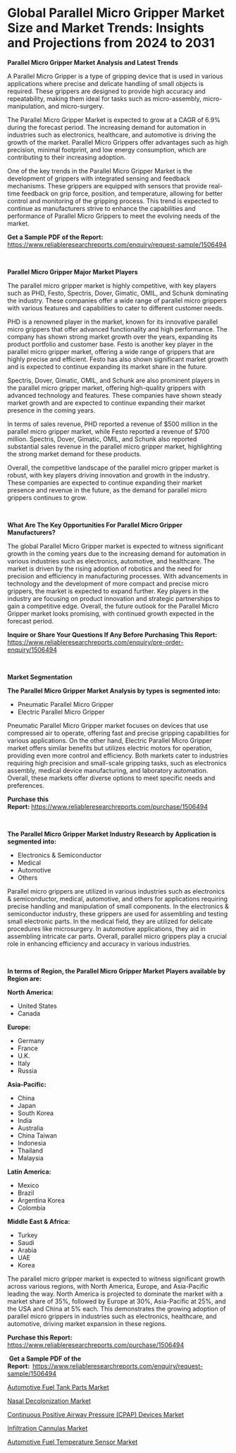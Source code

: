 <p><h1>Global Parallel Micro Gripper Market Size and Market Trends: Insights and Projections from 2024 to 2031</h1></p><p><strong>Parallel Micro Gripper Market Analysis and Latest Trends</strong></p>
<p><p>A Parallel Micro Gripper is a type of gripping device that is used in various applications where precise and delicate handling of small objects is required. These grippers are designed to provide high accuracy and repeatability, making them ideal for tasks such as micro-assembly, micro-manipulation, and micro-surgery.</p><p>The Parallel Micro Gripper Market is expected to grow at a CAGR of 6.9% during the forecast period. The increasing demand for automation in industries such as electronics, healthcare, and automotive is driving the growth of the market. Parallel Micro Grippers offer advantages such as high precision, minimal footprint, and low energy consumption, which are contributing to their increasing adoption.</p><p>One of the key trends in the Parallel Micro Gripper Market is the development of grippers with integrated sensing and feedback mechanisms. These grippers are equipped with sensors that provide real-time feedback on grip force, position, and temperature, allowing for better control and monitoring of the gripping process. This trend is expected to continue as manufacturers strive to enhance the capabilities and performance of Parallel Micro Grippers to meet the evolving needs of the market.</p></p>
<p><strong>Get a Sample PDF of the Report:&nbsp;</strong> <a href="https://www.reliableresearchreports.com/enquiry/request-sample/1506494">https://www.reliableresearchreports.com/enquiry/request-sample/1506494</a></p>
<p>&nbsp;</p>
<p><strong>Parallel Micro Gripper Major Market Players</strong></p>
<p><p>The parallel micro gripper market is highly competitive, with key players such as PHD, Festo, Spectris, Dover, Gimatic, OMIL, and Schunk dominating the industry. These companies offer a wide range of parallel micro grippers with various features and capabilities to cater to different customer needs.</p><p>PHD is a renowned player in the market, known for its innovative parallel micro grippers that offer advanced functionality and high performance. The company has shown strong market growth over the years, expanding its product portfolio and customer base. Festo is another key player in the parallel micro gripper market, offering a wide range of grippers that are highly precise and efficient. Festo has also shown significant market growth and is expected to continue expanding its market share in the future.</p><p>Spectris, Dover, Gimatic, OMIL, and Schunk are also prominent players in the parallel micro gripper market, offering high-quality grippers with advanced technology and features. These companies have shown steady market growth and are expected to continue expanding their market presence in the coming years.</p><p>In terms of sales revenue, PHD reported a revenue of $500 million in the parallel micro gripper market, while Festo reported a revenue of $700 million. Spectris, Dover, Gimatic, OMIL, and Schunk also reported substantial sales revenue in the parallel micro gripper market, highlighting the strong market demand for these products.</p><p>Overall, the competitive landscape of the parallel micro gripper market is robust, with key players driving innovation and growth in the industry. These companies are expected to continue expanding their market presence and revenue in the future, as the demand for parallel micro grippers continues to grow.</p></p>
<p>&nbsp;</p>
<p><strong>What Are The Key Opportunities For Parallel Micro Gripper Manufacturers?</strong></p>
<p><p>The global Parallel Micro Gripper market is expected to witness significant growth in the coming years due to the increasing demand for automation in various industries such as electronics, automotive, and healthcare. The market is driven by the rising adoption of robotics and the need for precision and efficiency in manufacturing processes. With advancements in technology and the development of more compact and precise micro grippers, the market is expected to expand further. Key players in the industry are focusing on product innovation and strategic partnerships to gain a competitive edge. Overall, the future outlook for the Parallel Micro Gripper market looks promising, with continued growth expected in the forecast period.</p></p>
<p><strong>Inquire or Share Your Questions If Any Before Purchasing This Report:</strong> <a href="https://www.reliableresearchreports.com/enquiry/pre-order-enquiry/1506494">https://www.reliableresearchreports.com/enquiry/pre-order-enquiry/1506494</a></p>
<p>&nbsp;</p>
<p><strong>Market Segmentation</strong></p>
<p><strong>The Parallel Micro Gripper Market Analysis by types is segmented into:</strong></p>
<p><ul><li>Pneumatic Parallel Micro Gripper</li><li>Electric Parallel Micro Gripper</li></ul></p>
<p><p>Pneumatic Parallel Micro Gripper market focuses on devices that use compressed air to operate, offering fast and precise gripping capabilities for various applications. On the other hand, Electric Parallel Micro Gripper market offers similar benefits but utilizes electric motors for operation, providing even more control and efficiency. Both markets cater to industries requiring high precision and small-scale gripping tasks, such as electronics assembly, medical device manufacturing, and laboratory automation. Overall, these markets offer diverse options to meet specific needs and preferences.</p></p>
<p><strong>Purchase this Report:&nbsp;</strong><a href="https://www.reliableresearchreports.com/purchase/1506494">https://www.reliableresearchreports.com/purchase/1506494</a></p>
<p>&nbsp;</p>
<p><strong>The Parallel Micro Gripper Market Industry Research by Application is segmented into:</strong></p>
<p><ul><li>Electronics & Semiconductor</li><li>Medical</li><li>Automotive</li><li>Others</li></ul></p>
<p><p>Parallel micro grippers are utilized in various industries such as electronics & semiconductor, medical, automotive, and others for applications requiring precise handling and manipulation of small components. In the electronics & semiconductor industry, these grippers are used for assembling and testing small electronic parts. In the medical field, they are utilized for delicate procedures like microsurgery. In automotive applications, they aid in assembling intricate car parts. Overall, parallel micro grippers play a crucial role in enhancing efficiency and accuracy in various industries.</p></p>
<p>&nbsp;</p>
<p><strong>In terms of Region, the Parallel Micro Gripper Market Players available by Region are:</strong></p>
<p>
    <p> <strong> North America: </strong>
        <ul>
            <li>United States</li>
            <li>Canada</li>
        </ul>
        </p> 
    <p> <strong> Europe: </strong>
        <ul>
            <li>Germany</li>
            <li>France</li>
            <li>U.K.</li>
            <li>Italy</li>
            <li>Russia</li>
        </ul>
        </p> 
    <p> <strong> Asia-Pacific: </strong>
        <ul>
            <li>China</li>
            <li>Japan</li>
            <li>South Korea</li>
            <li>India</li>
            <li>Australia</li>
            <li>China Taiwan</li>
            <li>Indonesia</li>
            <li>Thailand</li>
            <li>Malaysia</li>
        </ul>
        </p> 
    <p> <strong> Latin America: </strong>
        <ul>
            <li>Mexico</li>
            <li>Brazil</li>
            <li>Argentina Korea</li>
            <li>Colombia</li>
        </ul>
        </p> 
    <p> <strong> Middle East & Africa: </strong>
        <ul>
            <li>Turkey</li>
            <li>Saudi</li>
            <li>Arabia</li>
            <li>UAE</li>
            <li>Korea</li>
        </ul>
    </p>
    </p>
<p><p>The parallel micro gripper market is expected to witness significant growth across various regions, with North America, Europe, and Asia-Pacific leading the way. North America is projected to dominate the market with a market share of 35%, followed by Europe at 30%, Asia-Pacific at 25%, and the USA and China at 5% each. This demonstrates the growing adoption of parallel micro grippers in industries such as electronics, healthcare, and automotive, driving market expansion in these regions.</p></p>
<p><strong>Purchase this Report: </strong><a href="https://www.reliableresearchreports.com/purchase/1506494">https://www.reliableresearchreports.com/purchase/1506494</a></p>
<p>&nbsp;<strong>Get a Sample PDF of the Report:&nbsp;&nbsp;</strong><a href="https://www.reliableresearchreports.com/enquiry/request-sample/1506494">https://www.reliableresearchreports.com/enquiry/request-sample/1506494</a></p>
<p><strong></strong></p>
<p><p><a href="https://github.com/BryceTownsendr/Market-Research-Report-List-3/blob/main/automotive-fuel-tank-parts-market.md">Automotive Fuel Tank Parts Market</a></p><p><a href="https://medium.com/p/e6109976cd95/edit">Nasal Decolonization Market</a></p><p><a href="https://medium.com/p/cb1f4787f7cf/edit">Continuous Positive Airway Pressure (CPAP) Devices Market</a></p><p><a href="https://medium.com/p/b06b37cb0c8e/edit">Infiltration Cannulas Market</a></p><p><a href="https://github.com/mahnoor2003/Market-Research-Report-List-3/blob/main/automotive-fuel-temperature-sensor-market.md">Automotive Fuel Temperature Sensor Market</a></p></p>